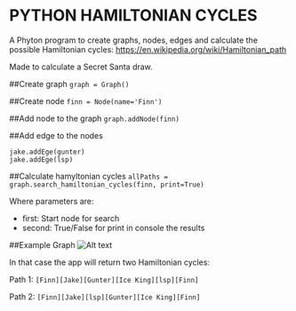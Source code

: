 PYTHON HAMILTONIAN CYCLES
===========

A Phyton program to create graphs, nodes, edges and calculate the possible Hamiltonian cycles:
https://en.wikipedia.org/wiki/Hamiltonian_path

Made to calculate a Secret Santa draw.

##Create graph
```graph = Graph()```

##Create node
```finn = Node(name='Finn')```

##Add node to the graph
```graph.addNode(finn)```

##Add edge to the nodes
```
jake.addEge(gunter)
jake.addEge(lsp)
```

##Calculate hamyltonian cycles
``` allPaths = graph.search_hamiltonian_cycles(finn, print=True) ```

Where parameters are:
* first: Start node for search
* second: True/False for print in console the results

##Example Graph
![Alt text](exampleGraph.png?raw=true "Example Graph")

In that case the app will return two Hamiltonian cycles:

Path 1:
`[Finn][Jake][Gunter][Ice King][lsp][Finn]` 

Path 2:
`[Finn][Jake][lsp][Gunter][Ice King][Finn]` 

